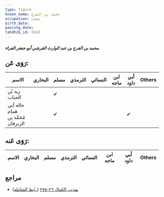 ```yaml
---
type: figure
known_name: محمد بن الفرج
occupation: محدث
birth_date:
passing_date:
tahdhib_id: 5542
---
```

##### محمد بن الفرج بن عبد الوارث القرشي أبو جعفر الفراء

## رَوَى عَن:
| الاسم                              | البخاري | مسلم | الترمذي | النسائي | ابن ماجه | أبي داود | Others |
| ---------------------------------- | ------- | ---- | ------- | ------- | -------- | -------- | ------ |
| زيد بْن الحباب                     |         | ✔    |         |         |          |          |        |
| خاله أبي همام مُحَمَّد بن الزبرقان |         | ✔    |         |         |          | ✔        |        |
## رَوَى عَنه:
| الاسم | البخاري | مسلم | الترمذي | النسائي | ابن ماجه | أبي داود | Others |
| ----- | ------- | ---- | ------- | ------- | -------- | -------- | ------ |
## مراجع
- [تهذيب الكمال ٢٦-٢٧٥](obsidian://open?vault=Tahdhib-al-Kamal&file=Figures/٥٥٤٢-محمد%20بن%20الفرج%20بن%20عبد%20الوارث%20القرشي%20أبو%20جعفر%20الفراء) ([رابط الشاملة](https://shamela.ws/book/3722/14023))